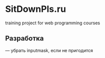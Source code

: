 # SitDownPls.ru

training project for web programming courses

## Разработка

— убрать inputmask, если не пригодится
